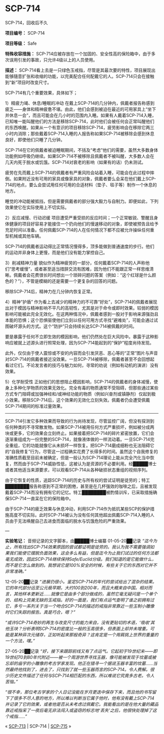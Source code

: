 # SCP-714
                        




SCP-714，回收后不久



**项目编号：** SCP-714

**项目等级：** Safe

**特殊收容措施：** SCP-714应被存放在一个加固的、安全性高的保险箱中，由于多次误用引发的事故，只允许4级以上的人员使用。

**描述：** SCP-714看上去是一只绿色玉戒指，尽管是其最次要的特性，项目展现出能够隨意扩张和收缩的功能，以完美配合任何配戴它的人。SCP-714只会在接触到“新”项目时改变尺寸。

SCP-714有几个重要效果，具体如下；

1）精疲力竭、休息/睡眠的冲动
在戴上SCP-714的几分钟内，佩戴者报告称感到疲乏——身体和精神疲惫不堪。由此，他们会感到被迫在最近的可用家具上“坐下并休息一会”，而且可能会在几小时的范围内入睡。如果有人戴着SCP-714入睡，已知唯一能叫醒他们的方法是移除SCP-714，此时他们会被任何会正常叫醒他们的东西唤醒。如果从一个有意识的项目移除SCP-714，疲劳影响会在移除它两三小时内消除；那些戴着SCP-714入睡的人报告称如果SCP-714被移除会感到休息良好，即使他们只睡了几分钟。

SCP-714在它的佩戴者被迫睡眠期间，不括及“考虑”他们的需要，虽然大多数身体功能例如呼吸仍继续。如果SCP-714不被移除且佩戴者不被叫醒，大多数人会在几天内死于脱水或饥饿。SCP-714对衰老的影响（如果有的话）仍未测试。

疲劳在先而戴上SCP-714的佩戴者有严重风险会站着入睡，可能会在此过程中摔倒。如果附近没有可用的家具或像家具的对象，佩戴者要么会呆在他们戴上SCP-714的地点，要么会尝试用任何可用的合适材料（垫子、毯子等）制作一个休息的地方。

睡觉的冲动能被抵挡，但是需要佩戴者的部分强大毅力与自制力。即便如此，下列效果使它在实际使用上不切实际。

2）反应减慢、行动迟缓
项目遭受严重受损的反应时间；一个正常敏锐、警醒且身体健康的项目好容易才能接住一个扔向他们的慢速移动的对象，即使被预告且给予充足时间以准备。任何佩戴SCP-714的人在任何情况下都不应被允许操纵任何重型机械或其他车辆。

SCP-714的佩戴者运动得比正常情况慢得多，顶多能做到普通速度的步行。他们的运动并非身体上更慢，而是他们没有能力掌控自己。

3）削减精神力量
貌似作为精神疲劳的一部分，任何戴着SCP-714的人声称他们“思考缓慢”，或者甚至适当措辞交流有困难，因为他们不能跟正常一样思维清晰。佩戴者会花费很长时间想出一个琐碎问题的答案（例如：“这个红球是什么颜色的？”），不管是模糊的还是需要一个更复杂的回答的问题。

移除SCP-714后，精神力在几分钟内恢复正常。

4）精神“护盾”
作为看上去减少的精神力的不可靠“好处”，SCP-714的佩戴者展现出对于模因与精神影响不平凡的高韧性，尤其是对于命令或即时效果。较弱的模因影响可能被此完全无效化。在这两种情况中，佩戴者感到一股对于影响来源强劲且本能的恐惧；这个恐惧驱使他们立刻以任何可用方式寻找“避难处”，可能会通过试图破坏源头的方式。这个“防护”只会持续长达SCP-714被佩戴的时间。

要是暴露于任何不立即生效的模因影响，他们仍然处在巨大风险中。暴露于这种影响应被就上述源头进行照常处理，因为SCP-714能起到的“保护”程度尚待发现。

此外，仅仅由于使人震惊或不安的内容而会引发厌恶、恶心等的“正常”图片与声音对SCP-714的佩戴者接近没效果。一旦SCP-714被移除，佩戴者甚至不会回想起看过它们。不论发言者的技巧与魅力如何，寻常的劝说（例如有动机的演讲）没有效果。

5）化学耐受性
正如他们的思想阻止模因影响，SCP-714的佩戴者的身体减慢，使身上多种化学物质的效果无效化。完全有毒的物质通常不受阻碍，但那些通过某些方式专门阻碍或加强神经和/或神经功能的物质（例如兴奋剂或镇静剂）仅起到极小效果。移除SCP-714后，这个效果的无效化立刻失效。佩戴者仍会遭受佩戴SCP-714期间的标准过量效果。


---

SCP-714引发它多种效果而导致的行为尚待发现，尽管监控广阔，但没有探测到任何种类的不寻常散发物。如果SCP-714被用任何方式严重损坏，例如被分成两块或更多，它的效果会立刻终止。如果接着把SCP-714的碎片紧密放置，它们会逐渐重组成为一份完整的SCP-714，就像液体做的一样流动着。一旦SCP-714完全重组，它的功能就像它从未损坏一样恢复。把SCP-714磨成细粉也无法阻碍它的“自我修复”行为，尽管这一过程确实花费了长得多的时间。虽然这个自我修复的准确性质截至目前未被确定，但是一般认为SCP-714理论上能从完全汽化当中恢复，然而由于SCP-714威胁性低，这被认为是资源的不必要利用。经█████博士或者其他适当来源要求，可以观看SCP-714从各种破损状态重组的视频序列。

由于它恢复的性质，追踪SCP-714的历史与所有权的尝试证明是徒劳的；特工████████报告称感到不正常的困倦，甚至是在几杯强效的咖啡之后，且被发现戴着SCP-714而没有拥有它的记忆。特工████████被酌情训斥，已采取措施确保SCP-714一直呆在它的保险箱中。

由于SCP-714的疲乏效果与休息冲动，利用SCP-714作为抵抗某些SCP的保护措施高度不切实际。此时SCP-714被认为没有任何其他超出佩戴SCP-714入睡的人员由于无法唤醒自己去进食而面临的脱水与饥饿危险的严重效果。

—

**实验笔记：** 音频记录的文字脚本，由█████博士编纂
01-05-20██记录
*“迄今为止，所有找出SCP-714效果原因的尝试都证明是徒劳的。我认为我不需要强调如果我们能使它摆脱负面效果，这会多么有益，但是迄今为止我们试过的任何方法都毫无成效，因此SCP-714继续保持Safe/Euclid分级。我们知道的是它能做什么，而不是它怎么做到的。我想说它是100%安全的时候，有些关于它的东西对它并不非常准确。”* 

12-05-20██记录
*“进展仍很小。鉴定SCP-714的年代的尝试给出了混杂的结果。它的年代部分远至公元极早期，大约100到200年，而且大概来自中国。相对而言，其他样本更新近……就像它是由多个部分做成的，虽然它毫无疑问是一个单个的、结构上完美无缺的玉戒指。好的一面是，我们有点运气查明了谁之前拥有过它，多亏一系列关于当一个吻合SCP-714的描述的戒指非常靠近一些玉制小雕像时它们失踪的报告。真是巧合，嗯？”* 

*“或许SCP-714奇妙的再生与改变尺寸的能力来自，没有更贴切的术语，‘吸收’其他玉块？分析表明SCP-714的密度比一般的玉高很多，但表面上却并未增重。可能是某种异次元储存，正如听起来那般奇异？这肯定是一个用肩挑上世界的重量的一个方法，嘿。”* 

27-05-20██记录
*“好，接下来跟踪前线又有了点运气。它起初于19世纪末——即19世纪70到80年代附近——被一个周游世界寻找玉器，像可能被发现于坟墓或被忘却的庙宇的小雕像的考古学家发现。他正在猎寻一个据说玉器丰富的坟墓……当然最终他找到了，进去了，只找到了就一些玉器而言的SCP-714。令人费解。很少历史文件描述了任何与SCP-714相匹配的东西，所以难说它究竟多古老。令人苦恼。”* 

*“很不幸，那位考古学家的个人日记没能在岁月更迭中保存下来，而且他的书写留下了很多不尽人意的地方，所以难以判断当它属于他时，他有没有戴上SCP-714并记录了它的效果，或者他是否从未考虑过佩戴它。我能看出的是在他大量的藏品靠近戒指呆了一夜后毫无非法闯入或盗窃的标志地‘丢失’之后，他很快处理掉了这个戒指……”* 



« [SCP-713](/scp-713) | SCP-714 | [SCP-715](/scp-715) »





                    